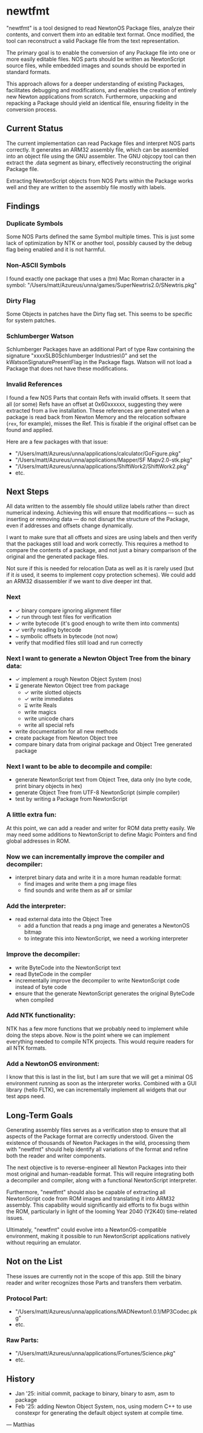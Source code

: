 
# newtfmt

"newtfmt" is a tool designed to read NewtonOS Package files, analyze their 
contents, and convert them into an editable text format. Once modified, the 
tool can reconstruct a valid Package file from the text representation.

The primary goal is to enable the conversion of any Package file into one or 
more easily editable files. NOS parts should be written as NewtonScript source 
files, while embedded images and sounds should be exported in standard formats.

This approach allows for a deeper understanding of existing Packages, 
facilitates debugging and modifications, and enables the creation of entirely 
new Newton applications from scratch. Furthermore, unpacking and repacking a 
Package should yield an identical file, ensuring fidelity 
in the conversion process.

## Current Status

The current implementation can read Package files and interpret NOS parts
correctly. It generates an ARM32 assembly file, which can be assembled 
into an object file using the GNU assembler. The GNU objcopy tool can then 
extract the .data segment as binary, effectively reconstructing 
the original Package file.

Extracting NewtonScript objects from NOS Parts within the Package works well 
and they are written to the assembly file mostly with labels.

## Findings

### Duplicate Symbols

Some NOS Parts defined the same Symbol multiple times. This is just some lack
of optimization by NTK or another tool, possibly caused by the debug flag 
being enabled and it is not harmful.

### Non-ASCII Symbols

I found exactly one package that uses a (tm) Mac Roman character in a symbol:
"/Users/matt/Azureus/unna/games/SuperNewtris2.0/SNewtris.pkg"

### Dirty Flag

Some Objects in patches have the Dirty flag set. This seems to be specific 
for system patches.

### Schlumberger Watson

Schlumberger Packages have an additional Part of type Raw containing the 
signature "xxxxSLB0Schlumberger Industries\0" and set the 
kWatsonSignaturePresentFlag in the Package flags. Watson will not load a Package
that does not have these modifications.  

### Invalid References

I found a few NOS Parts that contain Refs with invalid offsets. It seem that 
all (or some) Refs have an offset at 0x60xxxxxx, suggesting they were extracted
from a live installation. These references are generated when a package is read 
back from Newton Memory and the relocation software (`rex`, for example), 
misses the Ref. This is fixable if the original offset can be found and applied.

Here are a few packages with that issue:

- "/Users/matt/Azureus/unna/applications/calculator/GoFigure.pkg"
- "/Users/matt/Azureus/unna/applications/Mapper/SF Mapv2.0-stk.pkg"
- "/Users/matt/Azureus/unna/applications/ShiftWork2/ShiftWork2.pkg"
- etc.

## Next Steps

All data written to the assembly file should utilize labels rather than direct 
numerical indexing. Achieving this will ensure that modifications — such as 
inserting or removing data — do not disrupt the structure of the Package, 
even if addresses and offsets change dynamically.

I want to make sure that all offsets and sizes are using labels and then
verify that the packages still load and work correctly. This requires a 
method to compare the contents of a package, and not just a binary comparison
of the original and the generated package files.

Not sure if this is needed for relocation Data as well as it is rarely used
(but if it *is* used, it seems to implement copy protection schemes). We could
add an ARM32 disassembler if we want to dive deeper int that. 

### Next

- ✓ binary compare ignoring alignment filler
- ✓ run through test files for verification
- ✓ write bytecode (it's good enough to write them into comments)
- ✓ verify reading bytecode
- ~ symbolic offsets in bytecode (not now)
- verify that modified files still load and run correctly

### Next I want to generate a Newton Object Tree from the binary data:

- ✓ implement a rough Newton Object System (nos)
- ⌛︎ generate Newton Object tree from package
  - ✓ write slotted objects
  - ✓ write immediates
  - ⌛︎ write Reals
  - write magics
  - write unicode chars
  - write all special refs
- write documentation for all new methods
- create package from Newton Object tree
- compare binary data from original package and Object Tree generated package

### Next I want to be able to decompile and compile:

- generate NewtonScript text from Object Tree, data only (no byte code, print 
  binary objects in hex)
- generate Object Tree from UTF-8 NewtonScript (simple compiler)
- test by writing a Package from NewtonScript

### A little extra fun:

At this point, we can add a reader and writer for ROM data pretty easily. We 
may need some additions to NewtonScript to define Magic Pointers and find
global addresses in ROM. 

### Now we can incrementally improve the compiler and decompiler:

- interpret binary data and write it in a more human readable format:
  - find images and write them a png image files
  - find sounds and write them as aif or similar
  
### Add the interpreter:
  
- read external data into the Object Tree
  - add a function that reads a png image and generates a NewtonOS bitmap
  - to integrate this into NewtonScript, we need a working interpreter
  
### Improve the decompiler:

- write ByteCode into the NewtonScript text
- read ByteCode in the compiler
- incrementally improve the decompiler to write NewtonScript code instead 
  of byte code
- ensure that the generate NewtonScript generates the original ByteCode 
  when compiled
  
### Add NTK functionality:

NTK has a few more functions that we probably need to implement while doing the 
steps above. Now is the point where we can implement everything needed to
compile NTK projects. This would require readers for all NTK formats.

### Add a NewtonOS environment:

I know that this is last in the list, but I am sure that we will get a minimal
OS environment running as soon as the interpreter works. Combined with a
GUI library (hello FLTK), we can incrementally implement all widgets that our
test apps need.  

## Long-Term Goals

Generating assembly files serves as a verification step to ensure that all 
aspects of the Package format are correctly understood. Given the existence 
of thousands of Newton Packages in the wild, processing them with "newtfmt" 
should help identify all variations of the format and refine both the 
reader and writer components.

The next objective is to reverse-engineer all Newton Packages into their 
most original and human-readable format. This will require integrating both 
a decompiler and compiler, along with a functional NewtonScript interpreter.

Furthermore, "newtfmt" should also be capable of extracting all 
NewtonScript code from ROM images and translating it into ARM32 assembly. 
This capability would significantly aid efforts to fix bugs within the ROM, 
particularly in light of the looming Year 2040 (Y2K40) time-related issues.

Ultimately, "newtfmt" could evolve into a NewtonOS-compatible environment, 
making it possible to run NewtonScript applications natively 
without requiring an emulator.


## Not on the List

These issues are currently not in the scope of this app. Still the binary
reader and writer recognizes those Parts and transfers them verbatim. 

### Protocol Part:
- "/Users/matt/Azureus/unna/applications/MADNewton1.0.1/MP3Codec.pkg"
- etc.

### Raw Parts:
- "/Users/matt/Azureus/unna/applications/Fortunes/Science.pkg"
- etc.


## History

- Jan '25: initial commit, package to binary, binary to asm, asm to package
- Feb '25: adding Newton Object System, nos, using modern C++ to use constexpr 
           for generating the default object system at compile time.

 — Matthias

